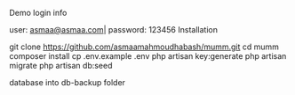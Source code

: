 
Demo login info

user: asmaa@asmaa.com| password: 123456
Installation

git clone https://github.com/asmaamahmoudhabash/mumm.git
cd mumm
composer install
cp .env.example .env
php artisan key:generate
php artisan migrate
php artisan db:seed

database into db-backup folder


